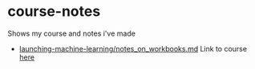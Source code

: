 # course-notes
Shows my course and notes i've made

- [launching-machine-learning/notes_on_workbooks.md](./launching-machine-learning/notes_on_workbooks.md) Link to course [here](https://www.coursera.org/learn/launching-machine-learning)